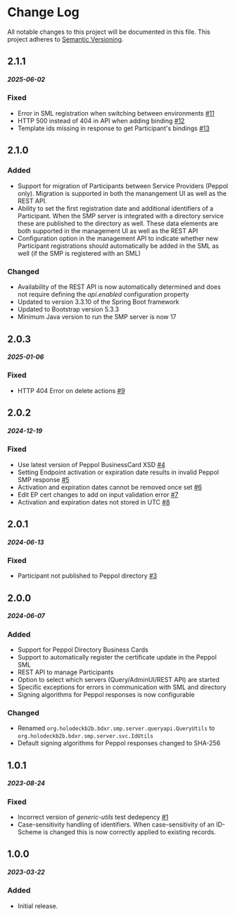 # Change Log
All notable changes to this project will be documented in this file.
This project adheres to [Semantic Versioning](http://semver.org/).

## 2.1.1
##### 2025-06-02
### Fixed
* Error in SML registration when switching between environments [#11](https://github.com/holodeck-b2b/Holodeck-SMP/issues/11)
* HTTP 500 instead of 404 in API when adding binding [#12](https://github.com/holodeck-b2b/Holodeck-SMP/issues/12)
* Template ids missing in response to get Participant's bindings [#13](https://github.com/holodeck-b2b/Holodeck-SMP/issues/13)

## 2.1.0
##### 
### Added 
* Support for migration of Participants between Service Providers (Peppol only). Migration is supported in both the manangement UI as well as the REST API.
* Ability to set the first registration date and additional identifiers of a Participant. When the SMP server is integrated with a directory service these are published to the directory as well. These data elements are both supported in the management UI as well as the REST API
* Configuration option in the management API to indicate whether new Participant registrations should automatically be added in the SML as well (if the SMP is registered with an SML)  

### Changed
* Availability of the REST API is now automatically determined and does not require defining the _api.enabled_ configuration property
* Updated to version 3.3.10 of the Spring Boot framework
* Updated to Bootstrap version 5.3.3
* Minimum Java version to run the SMP server is now 17 

## 2.0.3
##### 2025-01-06
### Fixed
* HTTP 404 Error on delete actions [#9](https://github.com/holodeck-b2b/Holodeck-SMP/issues/9)

## 2.0.2
##### 2024-12-19
### Fixed
* Use latest version of Peppol BusinessCard XSD [#4](https://github.com/holodeck-b2b/Holodeck-SMP/issues/4)
* Setting Endpoint activation or expiration date results in invalid Peppol SMP response [#5](https://github.com/holodeck-b2b/Holodeck-SMP/issues/5)
* Activation and expiration dates cannot be removed once set [#6](https://github.com/holodeck-b2b/Holodeck-SMP/issues/6)
* Edit EP cert changes to add on input validation error [#7](https://github.com/holodeck-b2b/Holodeck-SMP/issues/7)
* Activation and expiration dates not stored in UTC [#8](https://github.com/holodeck-b2b/Holodeck-SMP/issues/8)

## 2.0.1
##### 2024-06-13
### Fixed
* Participant not published to Peppol directory [#3](https://github.com/holodeck-b2b/Holodeck-SMP/issues/3)

## 2.0.0
##### 2024-06-07
### Added
* Support for Peppol Directory Business Cards
* Support to automatically register the certificate update in the Peppol SML
* REST API to manage Participants
* Option to select which servers (Query/AdminUI/REST API) are started
* Specific exceptions for errors in communication with SML and directory
* Signing algorithms for Peppol responses is now configurable

### Changed
* Renamed `org.holodeckb2b.bdxr.smp.server.queryapi.QueryUtils`  to `org.holodeckb2b.bdxr.smp.server.svc.IdUtils`
* Default signing algorithms for Peppol responses changed to SHA-256

## 1.0.1
##### 2023-08-24
### Fixed
* Incorrect version of _generic-utils_ test dedepency [#1](https://github.com/holodeck-b2b/Holodeck-SMP/issues/1)
* Case-sensitivity handling of identifiers. When case-sensitivity of an ID-Scheme is changed this is now correctly
  applied to existing records.

## 1.0.0
##### 2023-03-22
### Added
* Initial release.


